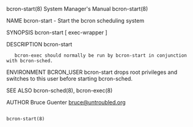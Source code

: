 bcron-start(8)                                                System Manager's Manual                                               bcron-start(8)

NAME
       bcron-start - Start the bcron scheduling system

SYNOPSIS
       bcron-start [ exec-wrapper ]

DESCRIPTION
       bcron-start

       bcron-exec should normally be run by bcron-start in conjunction with bcron-sched.

ENVIRONMENT
       BCRON_USER
            bcron-start drops root privileges and switches to this user before starting bcron-sched.

SEE ALSO
       bcron-sched(8), bcron-exec(8)

AUTHOR
       Bruce Guenter <bruce@untroubled.org>

                                                                                                                                    bcron-start(8)
